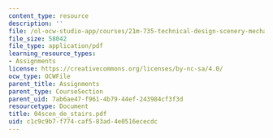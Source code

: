 ```yaml
---
content_type: resource
description: ''
file: /ol-ocw-studio-app/courses/21m-735-technical-design-scenery-mechanisms-and-special-effects-spring-2004/c1c9c9b7f774caf583ad4e0516ececdc_04scen_de_stairs.pdf
file_size: 58042
file_type: application/pdf
learning_resource_types:
- Assignments
license: https://creativecommons.org/licenses/by-nc-sa/4.0/
ocw_type: OCWFile
parent_title: Assignments
parent_type: CourseSection
parent_uid: 7ab6ae47-f961-4b79-44ef-243984cf3f3d
resourcetype: Document
title: 04scen_de_stairs.pdf
uid: c1c9c9b7-f774-caf5-83ad-4e0516ececdc
---
```

